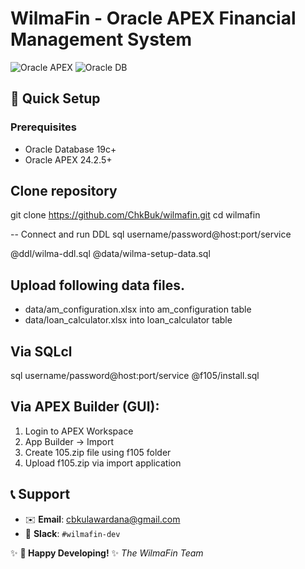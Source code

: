 # WilmaFin - Oracle APEX Financial Management System

![Oracle APEX](https://img.shields.io/badge/Oracle%20APEX-24.2.5+-red.svg)
![Oracle DB](https://img.shields.io/badge/Oracle%20Database-19c+-blue.svg)


## 🚀 Quick Setup

### Prerequisites

- Oracle Database 19c+
- Oracle APEX 24.2.5+


## Clone repository

git clone https://github.com/ChkBuk/wilmafin.git
cd wilmafin

-- Connect and run DDL
sql username/password@host:port/service

@ddl/wilma-ddl.sql
@data/wilma-setup-data.sql

## Upload following data files.
- data/am_configuration.xlsx into am_configuration table
- data/loan_calculator.xlsx into loan_calculator table

## Via SQLcl
sql username/password@host:port/service @f105/install.sql

## Via APEX Builder (GUI):
1. Login to APEX Workspace
2. App Builder → Import
3. Create 105.zip file using f105 folder
4. Upload f105.zip via import application


## 📞 Support
- ✉️ **Email**: cbkulawardana@gmail.com
- 💬 **Slack**: `#wilmafin-dev`


✨ **🚀 Happy Developing!** ✨
*The WilmaFin Team*

